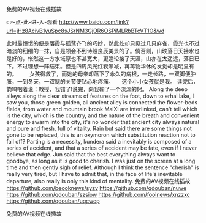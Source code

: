 
免费的AV视频在线插故




👉-点-此-进-入-观看  http://www.baidu.com/link?url=jHz8AcivB1yuSpc8sJSrNM3GjOR6OSPiMLRbBTcVT1O&wd




此时最憧憬的便是落霞与孤鹜齐飞的巧妙，然此处却只见过几只麻雀，霞光也不过暗淡的细细的一抹，自是领会不到诗般良辰美景的了。倘否则，山映落日天接水也是好的，怅然这一方水域原也不甚宽大，更遑论接了天涯，山亦在太遥远，落日已下。不过理想一阵结束。但是四周风光红衰翠减，苒苒物华休的发觉却是明显有的。
　　女孩得救了，而她的母亲却落下了永久的病根，一走长路，一双脚便肿胀，一到冬天，一双腿的关节便钻心地疼痛。　　这个小小女孩就是我。
读完后，韵呜咽着说：教授，我错了!说完，向我鞠了一个深深的躬。
Along the deep alleys along the clear streams of features on the foot, down to erhai lake, I saw you, those green golden, all ancient alley is connected the flower-beds fields, from water and mountain brook MaiXi are interlinked, can't tell which is the city, which is the country, and the nature of the breath and convenient energy to swarm into the city, it's no wonder that ancient city always natural and pure and fresh, full of vitality.
Rain but said there are some things not gone to be replaced, this is an oxymoron which substitution reaction not to fall off?
Parting is a necessity, kundera said a inevitably is composed of a series of accident, and that a series of accident may be fate, even if I never believe that edge.
Jun said that the best everything always want to goodbye, as long as it is good to cherish.
I was just on the screen at a long time and then gently sigh of relief.
Although I think the sentence "cherish" is really very tired, but I have to admit that, in the face of life's inevitable departure, also really is only this kind of mentality.
免费的AV视频在线插故 https://github.com/beooknews/syzv
https://github.com/qdouban/nuwe
https://github.com/qdouban/szsiow
https://github.com/foolnews/xnzzxc
https://github.com/qdouban/uqcwop





免费的AV视频在线插故
